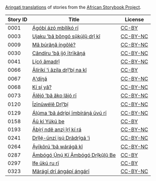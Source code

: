 [Aringati translations](http://my.africanstorybook.org/language/aringati) of stories from the [African Storybook Project](http://my.africanstorybook.org).

Story ID | Title | License
-------- | ----- | -------
0001 | [Ágóbí ázó mbílíkó rĩ](http://my.africanstorybook.org/stories/ágóbí-ázó-mbílíkó-rĩ) | [CC-BY](https://creativecommons.org/licenses/by/3.0/)
0003 | [Ujaku ꞌbã bõngó sụ̃kụ́lụ̃ drị̂ kî](http://my.africanstorybook.org/stories/ujaku-ꞌbã-bõngó-sụ̃kụ́lụ̃-drị̂-kî) | [CC-BY-NC](https://creativecommons.org/licenses/by-nc/3.0/)
0009 | [Mâ búrãŋâ íngõlé?](http://my.africanstorybook.org/stories/mâ-búrãŋâ-íngõlé) | [CC-BY-NC](https://creativecommons.org/licenses/by-nc/3.0/)
0030 | [Cãndíru ꞌbã ị́jọ́ ĩtrĩkãŋá](http://my.africanstorybook.org/stories/cãndíru-ꞌbã-ị́jọ́-ĩtrĩkãŋá) | [CC-BY-NC](https://creativecommons.org/licenses/by-nc/3.0/)
0041 | [Lị́cọ́ ãmadrị̂](http://my.africanstorybook.org/stories/lị́cọ́-ãmadrị̂) | [CC-BY-NC](https://creativecommons.org/licenses/by-nc/3.0/)
0066 | [Ãlíríkí ꞌi ãzíla drị̃ꞌbị́ na kî](http://my.africanstorybook.org/stories/ãlíríkí-ꞌi-ãzíla-drị̃ꞌbị́-na-kî) | [CC-BY](https://creativecommons.org/licenses/by/3.0/)
0067 | [Aꞌdíŋá](http://my.africanstorybook.org/stories/aꞌdíŋá) | [CC-BY-NC](https://creativecommons.org/licenses/by-nc/3.0/)
0068 | [Kí sị́ yã?](http://my.africanstorybook.org/stories/kí-sị́-yã) | [CC-BY-NC](https://creativecommons.org/licenses/by-nc/3.0/)
0073 | [Ãlẽjó ꞌbã ãko lãjó rĩ](http://my.africanstorybook.org/stories/ãlẽjó-ꞌbã-ãko-lãjó-rĩ) | [CC-BY-NC](https://creativecommons.org/licenses/by-nc/3.0/)
0120 | [Ĩzĩnũwélẽ Drị̃ꞌbị́](http://my.africanstorybook.org/stories/ĩzĩnũwélẽ-drị̃ꞌbị́) | [CC-BY-NC](https://creativecommons.org/licenses/by-nc/3.0/)
0129 | [Álụ́ma ꞌbã ádrị́pị ĩmbíráŋá ũvú rĩ](http://my.africanstorybook.org/stories/álụ́ma-ꞌbã-ádrị́pị-ĩmbíráŋá-ũvú-rĩ) | [CC-BY-NC](https://creativecommons.org/licenses/by-nc/3.0/)
0158 | [Áũ kí Yúkú be](http://my.africanstorybook.org/stories/áũ-kí-yúkú-be-0) | [CC-BY](https://creativecommons.org/licenses/by/3.0/)
0193 | [Ãbị́rị́ ndẽ anzị ị̃rị̃ kí rá](http://my.africanstorybook.org/stories/ãbị́rị́-ndẽ-anzị-ị̃rị̃-kí-rá) | [CC-BY-NC](https://creativecommons.org/licenses/by-nc/3.0/)
0241 | [Drị̃lẹ́-ũnzí ịsụ́ Drãdrị̃gá ꞌi](http://my.africanstorybook.org/stories/drị̃lẹ́-ũnzí-ịsụ́-drãdrị̃gá-ꞌi) | [CC-BY-NC](https://creativecommons.org/licenses/by-nc/3.0/)
0264 | [Ãyĩkõrú ꞌbã wárágã kî](http://my.africanstorybook.org/stories/ãyĩkõrú-ꞌbã-wárágã-kî) | [CC-BY-NC](https://creativecommons.org/licenses/by-nc/3.0/)
0287 | [Ãmbógó Ụ́nụ́ Kí Ãmbógó Drị̃kụ̃lụ̃ Be](http://my.africanstorybook.org/stories/ãmbógó-ụ́nụ́-kí-ãmbógó-drị̃kụ̃lụ̃-be) | [CC-BY](https://creativecommons.org/licenses/by/3.0/)
0297 | [Ife ũkú ru rĩ](http://my.africanstorybook.org/stories/ife-ũkú-ru-rĩ) | [CC-BY](https://creativecommons.org/licenses/by/3.0/)
0323 | [Mãrágĩ drí ángápí ángárĩ](http://my.africanstorybook.org/stories/mãrágĩ-drí-ángápí-ángárĩ) | [CC-BY-NC](https://creativecommons.org/licenses/by-nc/3.0/)
